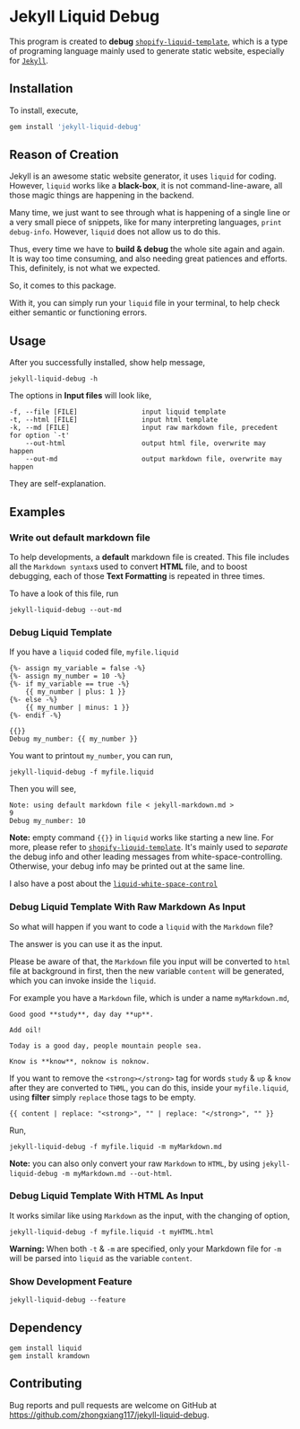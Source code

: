 # Jekyll Liquid Debug

This program is created to **debug** [`shopify-liquid-template`](https://shopify.github.io/liquid/), which is a type of programing language mainly used to generate static website, especially for [`Jekyll`](https://jekyllrb.com/).


## Installation

To install, execute,

```ruby
gem install 'jekyll-liquid-debug'
```


## Reason of Creation

Jekyll is an awesome static website generator, it uses `liquid` for coding. However, `liquid` works like a **black-box**, it is not command-line-aware, all those magic things are happening in the backend.

Many time, we just want to see through what is happening of a single line or a very small piece of snippets, like for many interpreting languages, `print debug-info`. However, `liquid` does not allow us to do this.

Thus, every time we have to **build & debug** the whole site again and again. It is way too time consuming, and also needing great patiences and efforts. This, definitely, is not what we expected.

So, it comes to this package.

With it, you can simply run your `liquid` file in your terminal, to help check either semantic or functioning errors.


## Usage

After you successfully installed, show help message,

```
jekyll-liquid-debug -h
```

The options in **Input files** will look like,

```
-f, --file [FILE]                input liquid template
-t, --html [FILE]                input html template
-k, --md [FILE]                  input raw markdown file, precedent for option `-t'
    --out-html                   output html file, overwrite may happen
    --out-md                     output markdown file, overwrite may happen
```

They are self-explanation.


## Examples

### Write out default markdown file

To help developments, a **default** markdown file is created. This file includes all the `Markdown syntax`s used to convert **HTML** file, and to boost debugging, each of those **Text Formatting** is repeated in three times.

To have a look of this file, run

```
jekyll-liquid-debug --out-md
```


### Debug Liquid Template

If you have a `liquid` coded file, `myfile.liquid`

```
{%- assign my_variable = false -%}
{%- assign my_number = 10 -%}
{%- if my_variable == true -%}
    {{ my_number | plus: 1 }}
{%- else -%}
    {{ my_number | minus: 1 }}
{%- endif -%}

{{}}
Debug my_number: {{ my_number }}
```

You want to printout `my_number`, you can run,

```
jekyll-liquid-debug -f myfile.liquid
```

Then you will see,

```
Note: using default markdown file < jekyll-markdown.md >
9
Debug my_number: 10
```

**Note:** empty command `{{}}` in `liquid` works like starting a new line. For more, please refer to [`shopify-liquid-template`](https://shopify.github.io/liquid/). It's mainly used to _separate_ the debug info and other leading messages from white-space-controlling. Otherwise, your debug info may be printed out at the same line.

I also have a post about the [`liquid-white-space-control`](https://zhongxiang117.github.io/Jekyll/Things-Need-To-Know/liquid-whitespace.html)


### Debug Liquid Template With Raw Markdown As Input

So what will happen if you want to code a `liquid` with the `Markdown` file?

The answer is you can use it as the input.

Please be aware of that, the `Markdown` file you input will be converted to `html` file at background in first, then the new variable `content` will be generated, which you can invoke inside the `liquid`.


For example you have a `Markdown` file, which is under a name `myMarkdown.md`,

```
Good good **study**, day day **up**.

Add oil!

Today is a good day, people mountain people sea.

Know is **know**, noknow is noknow.
```

If you want to remove the `<strong></strong>` tag for words `study` & `up` & `know` after they are converted to `THML`, you can do this, inside your `myfile.liquid`, using **filter** simply `replace` those tags to be empty.

```
{{ content | replace: "<strong>", "" | replace: "</strong>", "" }}
```

Run,

```
jekyll-liquid-debug -f myfile.liquid -m myMarkdown.md
```

**Note:** you can also only convert your raw `Markdown` to `HTML`, by using `jekyll-liquid-debug -m myMarkdown.md --out-html`.


### Debug Liquid Template With HTML As Input

It works similar like using `Markdown` as the input, with the changing of option,

```
jekyll-liquid-debug -f myfile.liquid -t myHTML.html
```

**Warning:** When both `-t` & `-m` are specified, only your Markdown file for `-m` will be parsed into `liquid` as the variable `content`.


### Show Development Feature

```
jekyll-liquid-debug --feature
```


## Dependency

```
gem install liquid
gem install kramdown
```


## Contributing

Bug reports and pull requests are welcome on GitHub at https://github.com/zhongxiang117/jekyll-liquid-debug.

